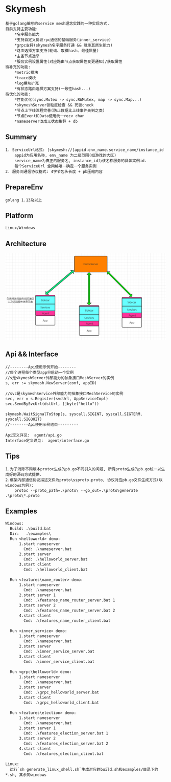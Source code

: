 Skymesh
========
    基于golang编写的service mesh理念实践的一种实现方式.
    目前支持主要功能:
        *名字服务能力
        *支持自定义协议rpc通信的基础服务(inner_service)
        *grpc支持(skymesh名字服务打通 && 继承其原生能力)
        *路由选择方案支持(轮询、取模hash、最佳质量)
        *主备节点选举
        *服务实例设置属性(对应路由节点获取属性变更通知)/获取属性
    待补充的功能:
        *metric模块
        *trace模块
        *log模块扩充
        *有状态路由选择方案支持(一致性hash...)
    待优化的功能:
        *性能优化(sync.Mutex -> sync.RWMutex, map -> sync.Map...)
        *skymeshServer锁粒度检查 && 死锁check
        *节点上下线流程完善(防止数据比上线事件先到之类)
        *节点Event和Data使用统一recv chan
        *nameserver改成无状态集群 + db

Summary
-------
    1. ServiceUrl格式: [skymesh://]appid.env_name.service_name/instance_id
        appid为应用名称, env_name 为二级范围(如游戏的大区)
        service_name为真正的服务名, instance_id为该名称服务的具体实例id.
        每个ServiceUrl 全网格唯一确定一个服务实例
    2. 服务间通信协议格式: 4字节包头长度 + pb压缩内容

PrepareEnv
-------
    golang 1.13及以上

Platform
-------
    Linux/Windows

Architecture
-------
![flowchart](https://github.com/xingshuo/skymesh/blob/master/flowchart.png)

Api && Interface
-----
    //--------Api使用示例开始--------
    //每个进程每个类型app只启动一个实例
    //s是skymeshServer外部能力的抽象接口MeshServer的实例
    s, err := skymesh.NewServer(conf, appID)
    
    //svc是skymeshService外部能力的抽象接口MeshService的实例
    svc, err = s.Register(svcUrl, AppServiceImpl)
    svc.SendBySvcUrl(dstUrl, []byte("hello"))
    
    skymesh.WaitSignalToStop(s, syscall.SIGINT, syscall.SIGTERM, syscall.SIGQUIT)
    //--------Api使用示例结束---------
    
    Api定义详见:  agent/api.go
    Interface定义详见:  agent/interface.go
     
Tips
-----
    1.为了消除不同版本protoc生成的pb.go不同引入的问题, 所有proto生成的pb.go统一以生成好的源码方式提供.
    2.框架内部通信协议描述文件为proto\ssproto.proto, 协议对应pb.go文件生成方式(以windows为例):
        protoc --proto_path=.\proto\ --go_out=.\proto\generate .\proto\*.proto
        
Examples
-----
    Windows:
      Build: .\build.bat
      Dir:   .\examples\
      Run <helloworld> demo:
          1.start nameserver
            Cmd: .\nameserver.bat
          2.start server
            Cmd: .\helloworld_server.bat
          3.start client
            Cmd: .\helloworld_client.bat
            
      Run <features\name_router> demo:
          1.start nameserver
            Cmd: .\nameserver.bat
          2.start server 1
            Cmd: .\features_name_router_server.bat 1
          3.start server 2
            Cmd: .\features_name_router_server.bat 2
          4.start client
            Cmd: .\features_name_router_client.bat
            
      Run <inner_service> demo: 
          1.start nameserver
            Cmd: .\nameserver.bat
          2.start server
            Cmd: .\inner_service_server.bat
          3.start client
            Cmd: .\inner_service_client.bat
      
      Run <grpc\helloworld> demo:
          1.start nameserver
            Cmd: .\nameserver.bat
          2.start server
            Cmd: .\grpc_helloworld_server.bat
          3.start client
            Cmd: .\grpc_helloworld_client.bat
      
      Run <features\election> demo:
          1.start nameserver
            Cmd: .\nameserver.bat
          2.start server 1
            Cmd: .\features_election_server.bat 1
          3.start server 2
            Cmd: .\features_election_server.bat 2
          4.start client
            Cmd: .\features_election_client.bat
         
    Linux:
      运行`sh generate_linux_shell.sh`生成对应的build.sh和examples/目录下的*.sh, 其余同windows